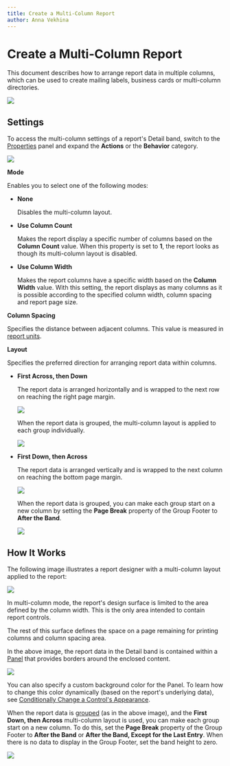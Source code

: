 ```yaml
---
title: Create a Multi-Column Report
author: Anna Vekhina
---
```

# Create a Multi-Column Report

This document describes how to arrange report data in multiple columns, which can be used to create mailing labels, business cards or multi-column directories.

![](../../../images/eurd-web-multi-column-result.png)

## Settings
To access the multi-column settings of a report's Detail band, switch to the [Properties](../report-designer-tools/ui-panels/properties-panel.md) panel and expand the **Actions** or the **Behavior** category.

![](../../../images/eurd-web-multi-column-options.png)

**Mode**

Enables you to select one of the following modes:

* **None** 

    Disables the multi-column layout.

* **Use Column Count**

    Makes the report display a specific number of columns based on the **Column Count** value. When this property is set to **1**, the report looks as though its multi-column layout is disabled.

* **Use Column Width** 

    Makes the report columns have a specific width based on the **Column Width** value. With this setting, the report displays as many columns as it is possible according to the specified column width, column spacing and report page size.

**Column Spacing**

Specifies the distance between adjacent columns. This value is measured in [report units](../configure-design-settings/change-a-report-measurement-units.md).

**Layout** 

Specifies the preferred direction for arranging report data within columns.

* **First Across, then Down**

    The report data is arranged horizontally and is wrapped to the next row on reaching the right page margin.

    ![](../../../images/eurd-web-multi-column-across-then-down-ungrouped.png)

    When the report data is grouped, the multi-column layout is applied to each group individually.

    ![](../../../images/eurd-web-multi-column-across-then-down-grouped.png)

* **First Down, then Across**

    The report data is arranged vertically and is wrapped to the next column on reaching the bottom page margin.

    ![](../../../images/eurd-web-multi-column-down-then-across-ungrouped.png)

    When the report data is grouped, you can make each group start on a new column by setting the **Page Break** property of the Group Footer to **After the Band**.

    ![](../../../images/eurd-web-multi-column-down-then-across-grouped.png)

## How It Works
The following image illustrates a report designer with a multi-column layout applied to the report:

![](../../../images/eurd-web-multi-column-layout.png)

In multi-column mode, the report's design surface is limited to the area defined by the column width. This is the only area intended to contain report controls.

The rest of this surface defines the space on a page remaining for printing columns and column spacing area.

In the above image, the report data in the Detail band is contained within a [Panel](../use-report-elements/use-basic-report-controls/panel.md) that provides borders around the enclosed content.

![](../../../images/eurd-web-multi-column-panel-borders-property.png)

You can also specify a custom background color for the Panel. To learn how to change this color dynamically (based on the report's underlying data), see [Conditionally Change a Control's Appearance](../shape-report-data/shape-data-expression-bindings/conditionally-change-a-control-appearance.md).

When the report data is [grouped](../shape-report-data/group-and-sort-data/group-data.md) (as in the above image), and the **First Down, then Across** multi-column layout is used, you can make each group start on a new column. To do this, set the **Page Break** property of the Group Footer to **After the Band** or **After the Band, Except for the Last Entry**. When there is no data to display in the Group Footer, set the band height to zero.

![](../../../images/eurd-web-multi-column-band-page-break.png)